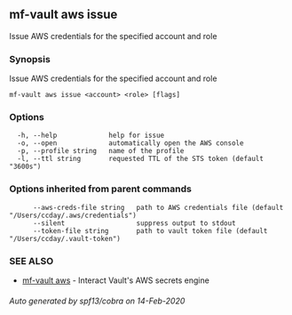 ## mf-vault aws issue

Issue AWS credentials for the specified account and role

### Synopsis

Issue AWS credentials for the specified account and role

```
mf-vault aws issue <account> <role> [flags]
```

### Options

```
  -h, --help             help for issue
  -o, --open             automatically open the AWS console
  -p, --profile string   name of the profile
  -l, --ttl string       requested TTL of the STS token (default "3600s")
```

### Options inherited from parent commands

```
      --aws-creds-file string   path to AWS credentials file (default "/Users/ccday/.aws/credentials")
      --silent                  suppress output to stdout
      --token-file string       path to vault token file (default "/Users/ccday/.vault-token")
```

### SEE ALSO

* [mf-vault aws](mf-vault_aws.md)	 - Interact Vault's AWS secrets engine

###### Auto generated by spf13/cobra on 14-Feb-2020

